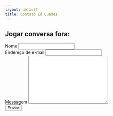 ```yaml
---
layout: default
title: Contato Ed Guedes
---
```


<div id="contact">
  <h2 class="pageTitle">Jogar conversa fora: </h2>
  
  <form action="http://gmail.com/blogedguedes@gmail.com" method="POST">
    <label for="name">Nome</label>
    <input type="text" id="name" name="name" class="full-width"><br>
    <label for="email">Endereço de e-mail</label>
    <input type="email" id="email" name="_replyto" class="full-width"><br>
    <label for="message">Messagem</label>
    <textarea name="message" id="message" cols="30" rows="10" class="full-width"></textarea><br>
    <input type="submit" value="Enviar" class="button">
  </form>
</div>
